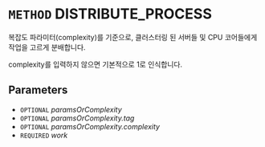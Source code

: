 # `METHOD` DISTRIBUTE_PROCESS
복잡도 파라미터(complexity)를 기준으로, 클러스터링 된 서버들 및 CPU 코어들에게 작업을 고르게 분배합니다.

complexity를 입력하지 않으면 기본적으로 1로 인식합니다.

## Parameters
* `OPTIONAL` *paramsOrComplexity*
* `OPTIONAL` *paramsOrComplexity.tag*
* `OPTIONAL` *paramsOrComplexity.complexity*
* `REQUIRED` *work*
